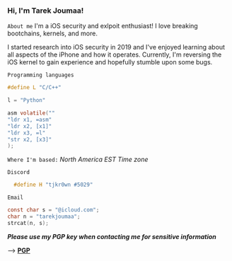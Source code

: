 ### Hi, I'm Tarek Joumaa!

```About me```
I'm a iOS security and exlpoit enthusiast! I love breaking bootchains, kernels, and more.

I started research into iOS security in 2019 and I've enjoyed learning about all aspects of the iPhone and how it operates.
Currently, I'm reversing the iOS kernel to gain experience and hopefully stumble upon some bugs.

```Programming languages```

```C
#define L "C/C++"
```

```python
l = "Python"
```

```C
asm volatile(""
"ldr x1, =asm"
"ldr x2, [x1]"
"ldr x3, =l"
"str x2, [x3]"
);
```

```Where I'm based:``` 
*North America*
*EST Time zone*

```Discord```
```C
  #define H "tjkr0wn #5029"
```

```Email```
```C
const char s = "@icloud.com";
char n = "tarekjoumaa";
strcat(n, s);
```

**_Please use my PGP key when contacting me for sensitive information_**

--> [**PGP**](https://raw.githubusercontent.com/tjkr0wn/PGP/main/Tarek%20Joumaa%20(F554B62A)%20%E2%80%93%20Public.asc)
